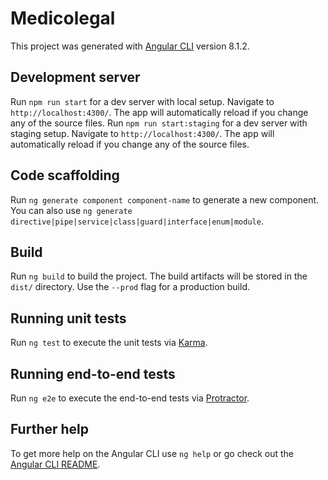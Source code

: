 # Medicolegal
This project was generated with [Angular CLI](https://github.com/angular/angular-cli) version 8.1.2.

## Development server

Run `npm run start` for a dev server with local setup. Navigate to `http://localhost:4300/`. The app will automatically reload if you change any of the source files.
Run `npm run start:staging` for a dev server with staging setup. Navigate to `http://localhost:4300/`. The app will automatically reload if you change any of the source files.

## Code scaffolding

Run `ng generate component component-name` to generate a new component. You can also use `ng generate directive|pipe|service|class|guard|interface|enum|module`.

## Build

Run `ng build` to build the project. The build artifacts will be stored in the `dist/` directory. Use the `--prod` flag for a production build.

## Running unit tests

Run `ng test` to execute the unit tests via [Karma](https://karma-runner.github.io).

## Running end-to-end tests

Run `ng e2e` to execute the end-to-end tests via [Protractor](http://www.protractortest.org/).

## Further help

To get more help on the Angular CLI use `ng help` or go check out the [Angular CLI README](https://github.com/angular/angular-cli/blob/master/README.md).
